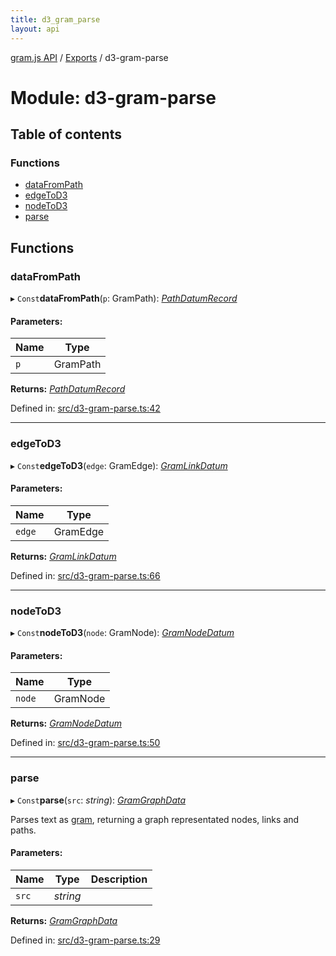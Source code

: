 ```yaml
---
title: d3_gram_parse
layout: api
---
```


[gram.js API](../README.md) / [Exports](../modules.md) / d3-gram-parse

# Module: d3-gram-parse

## Table of contents

### Functions

- [dataFromPath](d3_gram_parse.md#datafrompath)
- [edgeToD3](d3_gram_parse.md#edgetod3)
- [nodeToD3](d3_gram_parse.md#nodetod3)
- [parse](d3_gram_parse.md#parse)

## Functions

### dataFromPath

▸ `Const`**dataFromPath**(`p`: GramPath): [*PathDatumRecord*](d3_gram_types.md#pathdatumrecord)

#### Parameters:

Name | Type |
------ | ------ |
`p` | GramPath |

**Returns:** [*PathDatumRecord*](d3_gram_types.md#pathdatumrecord)

Defined in: [src/d3-gram-parse.ts:42](https://github.com/gram-data/d3-gram/blob/3dd6a0d/src/d3-gram-parse.ts#L42)

___

### edgeToD3

▸ `Const`**edgeToD3**(`edge`: GramEdge): [*GramLinkDatum*](../interfaces/d3_gram_types.gramlinkdatum.md)

#### Parameters:

Name | Type |
------ | ------ |
`edge` | GramEdge |

**Returns:** [*GramLinkDatum*](../interfaces/d3_gram_types.gramlinkdatum.md)

Defined in: [src/d3-gram-parse.ts:66](https://github.com/gram-data/d3-gram/blob/3dd6a0d/src/d3-gram-parse.ts#L66)

___

### nodeToD3

▸ `Const`**nodeToD3**(`node`: GramNode): [*GramNodeDatum*](../interfaces/d3_gram_types.gramnodedatum.md)

#### Parameters:

Name | Type |
------ | ------ |
`node` | GramNode |

**Returns:** [*GramNodeDatum*](../interfaces/d3_gram_types.gramnodedatum.md)

Defined in: [src/d3-gram-parse.ts:50](https://github.com/gram-data/d3-gram/blob/3dd6a0d/src/d3-gram-parse.ts#L50)

___

### parse

▸ `Const`**parse**(`src`: *string*): [*GramGraphData*](../interfaces/d3_gram_types.gramgraphdata.md)

Parses text as [gram](https://github.com/gram-data/gram-js),
returning a graph representated nodes, links and paths.

#### Parameters:

Name | Type | Description |
------ | ------ | ------ |
`src` | *string* |     |

**Returns:** [*GramGraphData*](../interfaces/d3_gram_types.gramgraphdata.md)

Defined in: [src/d3-gram-parse.ts:29](https://github.com/gram-data/d3-gram/blob/3dd6a0d/src/d3-gram-parse.ts#L29)
